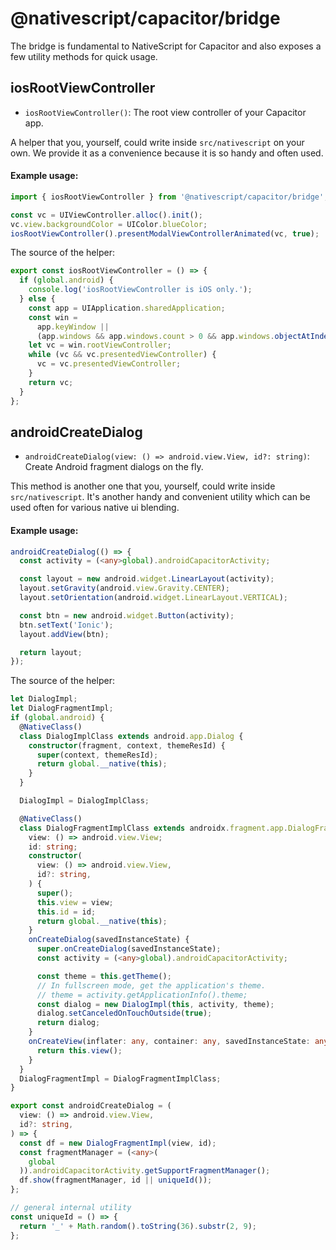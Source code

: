 # @nativescript/capacitor/bridge

The bridge is fundamental to NativeScript for Capacitor and also exposes a few utility methods for quick usage.

## iosRootViewController

* `iosRootViewController()`: The root view controller of your Capacitor app.

A helper that you, yourself, could write inside `src/nativescript` on your own. We provide it as a convenience because it is so handy and often used.

#### Example usage:

```typescript
import { iosRootViewController } from '@nativescript/capacitor/bridge';

const vc = UIViewController.alloc().init();
vc.view.backgroundColor = UIColor.blueColor;
iosRootViewController().presentModalViewControllerAnimated(vc, true);
```

The source of the helper:

```typescript
export const iosRootViewController = () => {
  if (global.android) {
    console.log('iosRootViewController is iOS only.');
  } else {
    const app = UIApplication.sharedApplication;
    const win =
      app.keyWindow ||
      (app.windows && app.windows.count > 0 && app.windows.objectAtIndex(0));
    let vc = win.rootViewController;
    while (vc && vc.presentedViewController) {
      vc = vc.presentedViewController;
    }
    return vc;
  }
};
```

## androidCreateDialog

* `androidCreateDialog(view: () => android.view.View, id?: string)`: Create Android fragment dialogs on the fly.

This method is another one that you, yourself, could write inside `src/nativescript`. It's another handy and convenient utility which can be used often for various native ui blending.

#### Example usage:

```typescript
androidCreateDialog(() => {
  const activity = (<any>global).androidCapacitorActivity;

  const layout = new android.widget.LinearLayout(activity);
  layout.setGravity(android.view.Gravity.CENTER);
  layout.setOrientation(android.widget.LinearLayout.VERTICAL);

  const btn = new android.widget.Button(activity);
  btn.setText('Ionic');
  layout.addView(btn);

  return layout;
});
```

The source of the helper:

```typescript
let DialogImpl;
let DialogFragmentImpl;
if (global.android) {
  @NativeClass()
  class DialogImplClass extends android.app.Dialog {
    constructor(fragment, context, themeResId) {
      super(context, themeResId);
      return global.__native(this);
    }
  }

  DialogImpl = DialogImplClass;

  @NativeClass()
  class DialogFragmentImplClass extends androidx.fragment.app.DialogFragment {
    view: () => android.view.View;
    id: string;
    constructor(
      view: () => android.view.View,
      id?: string,
    ) {
      super();
      this.view = view;
      this.id = id;
      return global.__native(this);
    }
    onCreateDialog(savedInstanceState) {
      super.onCreateDialog(savedInstanceState);
      const activity = (<any>global).androidCapacitorActivity;

      const theme = this.getTheme();
      // In fullscreen mode, get the application's theme.
      // theme = activity.getApplicationInfo().theme;
      const dialog = new DialogImpl(this, activity, theme);
      dialog.setCanceledOnTouchOutside(true);
      return dialog;
    }
    onCreateView(inflater: any, container: any, savedInstanceState: any) {
      return this.view();
    }
  }
  DialogFragmentImpl = DialogFragmentImplClass;
}

export const androidCreateDialog = (
  view: () => android.view.View,
  id?: string,
) => {
  const df = new DialogFragmentImpl(view, id);
  const fragmentManager = (<any>(
    global
  )).androidCapacitorActivity.getSupportFragmentManager();
  df.show(fragmentManager, id || uniqueId());
};

// general internal utility
const uniqueId = () => {
  return '_' + Math.random().toString(36).substr(2, 9);
};
```